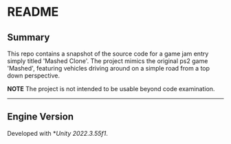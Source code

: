 # README

## Summary
This repo contains a snapshot of the source code for a game jam entry simply titled 'Mashed Clone'. The project mimics the original ps2 game 'Mashed', featuring vehicles driving around on a simple road from a top down perspective.

**NOTE** 
The project is not intended to be usable beyond code examination.

---

## Engine Version
Developed with **Unity 2022.3.55f1*.
